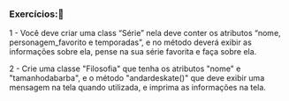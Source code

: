 ### Exercícios:💪

1 - Você deve criar uma class “Série” nela deve conter os atributos “nome,
personagem_favorito e temporadas”, e no método deverá exibir as informações sobre ela,
pense na sua série favorita e faça sobre ela.

2 - Crie uma classe "Filosofia" que tenha os atributos "nome" e "tamanhodabarba", e o método "andardeskate()" que deve exibir uma mensagem na tela quando utilizada, e imprima as informações na tela.
